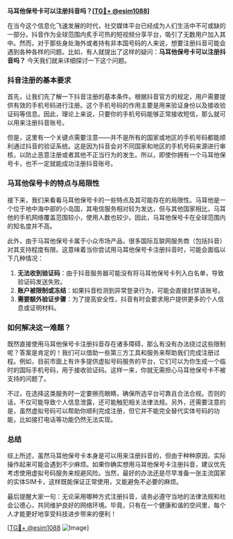 **马耳他保号卡可以注册抖音吗？[[TG💪+ @esim1088](https://t.me/s/esim1088)]**

在当今这个信息化飞速发展的时代，社交媒体平台已经成为人们生活中不可或缺的一部分。抖音作为全球范围内炙手可热的短视频分享平台，吸引了无数用户加入其中。然而，对于那些身处海外或者持有非本国号码的人来说，想要注册抖音可能会遇到各种各样的问题。比如，有人就提出了这样的疑问：**马耳他保号卡可以注册抖音吗？** 今天我们就来详细探讨一下这个问题。

### 抖音注册的基本要求

首先，让我们先了解一下抖音注册的基本条件。根据抖音官方的规定，用户需要提供有效的手机号码进行注册。这个手机号码的作用主要是用来验证身份以及接收验证码等信息。因此，理论上来说，只要你的手机号码能够正常接收短信，那么就可以用来注册抖音账号。

但是，这里有一个关键点需要注意——并不是所有的国家或地区的手机号码都能顺利通过抖音的验证系统。这是因为抖音会对不同国家和地区的手机号码来源进行审核，以防止恶意注册或者其他不正当行为的发生。所以，即使你拥有一个马耳他保号卡，也不一定就能成功注册抖音账号。

### 马耳他保号卡的特点与局限性

接下来，我们来看看马耳他保号卡的一些特点及其可能存在的局限性。马耳他是一个位于地中海中部的小岛国，其电信服务相对较为发达，但与其他国家相比，马耳他的手机网络覆盖范围较小，使用人数也较少。因此，马耳他保号卡在全球范围内的知名度并不高。

此外，由于马耳他保号卡属于小众市场产品，很多国际互联网服务商（包括抖音）对其支持程度有限。这意味着当你尝试用马耳他保号卡注册抖音时，可能会面临以下几种情况：

1. **无法收到验证码**：由于抖音服务器可能没有将马耳他保号卡列入白名单，导致验证码发送失败。
2. **账户被限制或冻结**：如果抖音检测到异常登录行为，可能会直接封禁该账号。
3. **需要额外验证步骤**：为了提高安全性，抖音有时会要求用户提供更多的个人信息或证明材料。

### 如何解决这一难题？

既然直接使用马耳他保号卡注册抖音存在诸多障碍，那么有没有办法绕过这些限制呢？答案是肯定的！我们可以借助一些第三方工具和服务来帮助我们完成注册过程。例如，目前市面上有许多提供虚拟号码服务的平台，它们可以为你生成一个临时的国际手机号码，用于接收验证码。这样一来，你就无需担心马耳他保号卡不被支持的问题了。

不过，在选择这类服务时一定要擦亮眼睛，确保所选平台可靠且合法合规。否则的话，不仅可能导致个人信息泄露，还可能触犯相关法律法规。另外，还需要注意的是，虽然虚拟号码可以帮助你顺利完成注册，但它并不能完全替代实体号码的功能，比如接打电话等功能仍然无法实现。

### 总结

综上所述，虽然马耳他保号卡本身是可以用来注册抖音的，但由于种种原因，实际操作起来可能会遇到不少麻烦。如果你确实想用马耳他保号卡注册抖音，建议优先考虑使用虚拟号码服务来规避风险。当然，最好的办法还是尽早准备一张主流国家的实体SIM卡，这样既能保证正常使用，又能避免不必要的麻烦。

最后提醒大家一句：无论采用哪种方式注册抖音，请务必遵守当地的法律法规和社会公德心，共同维护良好的网络环境。毕竟，只有在一个健康和谐的空间里，每个人才能更好地享受科技进步带来的便利！

[[TG💪+ @esim1088](https://t.me/s/esim1088) ![Image](https://i.postimg.cc/4NQfJmqS/Snipaste-2025-05-13-00-14-12.png)]
